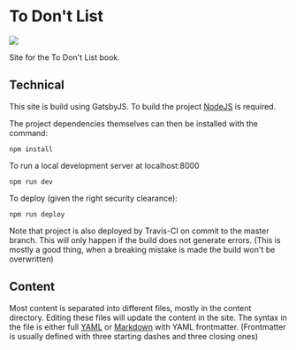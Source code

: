 # To Don't List

![](https://travis-ci.org/BUREAUDONALD-ORG/to-dont-list.svg?branch=master)

Site for the To Don't List book.

## Technical

This site is build using GatsbyJS. To build the project [NodeJS](http://www.nodejs.org) is required.

The project dependencies themselves can then be installed with the command:

```npm install```

To run a local development server at localhost:8000

```npm run dev```

To deploy (given the right security clearance):

```npm run deploy```

Note that project is also deployed by Travis-CI on commit to the master branch. This will only happen if the build does not generate errors. (This is mostly a good thing, when a breaking mistake is made the build won't be overwritten)

## Content

Most content is separated into different files, mostly in the content directory. Editing these files will update the content in the site. The syntax in the file is either full [YAML](https://en.wikipedia.org/wiki/YAML) or [Markdown](https://guides.github.com/features/mastering-markdown/) with YAML frontmatter. (Frontmatter is usually defined with three starting dashes and three closing ones)
